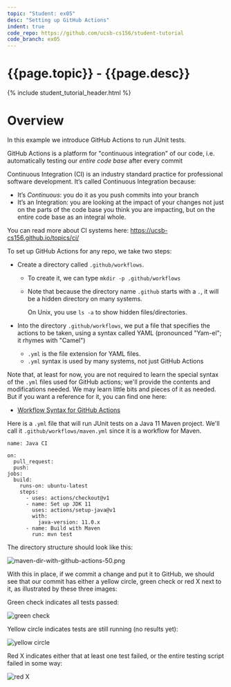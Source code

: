 ```yaml
---
topic: "Student: ex05"
desc: "Setting up GitHub Actions"
indent: true
code_repo: https://github.com/ucsb-cs156/student-tutorial
code_branch: ex05
---
```


# {{page.topic}} - {{page.desc}}

{% include student_tutorial_header.html %}

# Overview

In this example we introduce GitHub Actions to 
run JUnit tests.

GitHub Actions is a platform for "continuous integration" of our
code, i.e. automatically testing our *entire code base* after every commit

Continuous Integration (CI) is an industry standard practice for professional software development.   It’s called Continuous Integration because:

* It’s *Continuous*: you do it as you push commits into your branch
* It’s an Integration: you are looking at the impact of 
  your    changes not just on the parts of the code base you think you are impacting, but on the entire code base as an integral whole.

You can read more about CI systems here: <https://ucsb-cs156.github.io/topics/ci/>

To set up GitHub Actions for any repo, we take two steps:
* Create a directory called `.github/workflows`.  
  - To create it, we can type `mkdir -p .github/workflows`
  - Note that
    because the directory name `.github` starts with a `.`, it
    will be a hidden directory on many systems.

    On Unix, you use `ls -a` to show hidden files/directories.

* Into the directory `.github/workflows`, we put a file
  that specifies the actions to be taken, using a syntax
  called YAML (pronounced "Yam-el"; it rhymes with "Camel")
  - `.yml` is the file extension for YAML files.
  - `.yml` syntax is used by many systems, not just GitHub Actions 
  
Note that, at least for now, you are not required to learn the special syntax of the `.yml` files used
for GitHub actions; we'll provide the contents and modifications needed.   We may learn little bits and pieces
of it as needed.   But if you want a reference for it, you can find
one here: 
* [Workflow Syntax for GitHub Actions](https://docs.github.com/en/free-pro-team@latest/actions/reference/workflow-syntax-for-github-actions)
  


Here is a `.yml` file that will run JUnit tests on a Java 11 Maven project.  We'll call it `.github/workflows/maven.yml` since it is a workflow for Maven.

```
name: Java CI

on:
  pull_request:
  push:
jobs:
  build:
    runs-on: ubuntu-latest
    steps:
      - uses: actions/checkout@v1
      - name: Set up JDK 11
        uses: actions/setup-java@v1
        with:
          java-version: 11.0.x
      - name: Build with Maven
        run: mvn test 
```
  
The directory structure should look like this:

![maven-dir-with-github-actions-50.png](maven-dir-with-github-actions-50.png)

With this in place, if we commit a change and put it to GitHub, we should see that our commit has either a yellow circle, green check or red X next to it, as illustrated by these three images:

Green check indicates all tests passed:

![green check](green-check-50.png)

Yellow circle indicates tests are still running (no results yet):

![yellow circle](yellow-circle-50.png)

Red X indicates either that at least one test failed, or the 
entire testing script failed in some way:

![red X](red-x-50.png)

